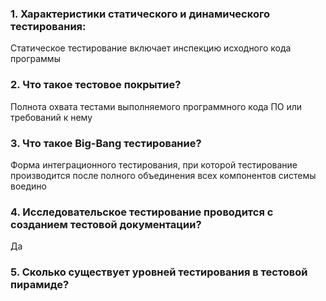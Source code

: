 ### 1. Характеристики статического и динамического тестирования:
Статическое тестирование включает инспекцию исходного кода программы
### 2. Что такое тестовое покрытие? 
Полнота охвата тестами выполняемого программного кода ПО или требований к нему
### 3. Что такое Big-Bang тестирование? 
Форма интеграционного тестирования, при которой тестирование производится после полного объединения всех компонентов системы воедино
### 4. Исследовательское тестирование проводится с созданием тестовой документации? 
Да
### 5. Сколько существует уровней тестирования в тестовой пирамиде?
